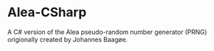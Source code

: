 # Alea-CSharp
A C# version of the Alea pseudo-random number generator (PRNG) origionally created by Johannes Baagøe.
